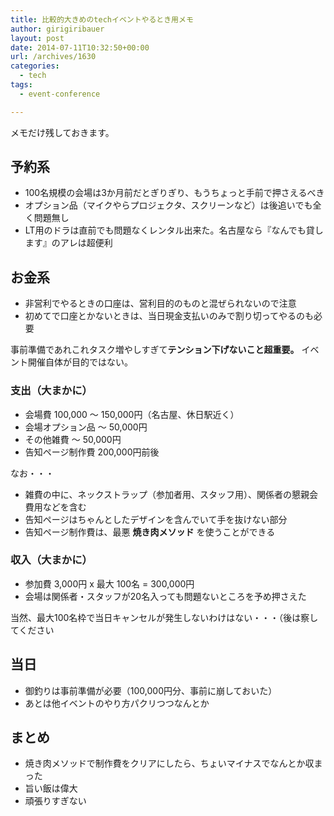 ```yaml
---
title: 比較的大きめのtechイベントやるとき用メモ
author: girigiribauer
layout: post
date: 2014-07-11T10:32:50+00:00
url: /archives/1630
categories:
  - tech
tags:
  - event-conference

---
```

メモだけ残しておきます。

## 予約系

  * 100名規模の会場は3か月前だとぎりぎり、もうちょっと手前で押さえるべき
  * オプション品（マイクやらプロジェクタ、スクリーンなど）は後追いでも全く問題無し
  * LT用のドラは直前でも問題なくレンタル出来た。名古屋なら『なんでも貸します』のアレは超便利

## お金系

  * 非営利でやるときの口座は、営利目的のものと混ぜられないので注意
  * 初めてで口座とかないときは、当日現金支払いのみで割り切ってやるのも必要

事前準備であれこれタスク増やしすぎて**テンション下げないこと超重要。** イベント開催自体が目的ではない。

### 支出（大まかに）

  * 会場費 100,000 〜 150,000円（名古屋、休日駅近く）
  * 会場オプション品 〜 50,000円
  * その他雑費 〜 50,000円
  * 告知ページ制作費 200,000円前後

なお・・・

  * 雑費の中に、ネックストラップ（参加者用、スタッフ用）、関係者の懇親会費用などを含む
  * 告知ページはちゃんとしたデザインを含んでいて手を抜けない部分
  * 告知ページ制作費は、最悪 **焼き肉メソッド** を使うことができる

### 収入（大まかに）

  * 参加費 3,000円 x 最大 100名 = 300,000円
  * 会場は関係者・スタッフが20名入っても問題ないところを予め押さえた

当然、最大100名枠で当日キャンセルが発生しないわけはない・・・（後は察してください

## 当日

  * 御釣りは事前準備が必要（100,000円分、事前に崩しておいた）
  * あとは他イベントのやり方パクリつつなんとか

## まとめ

  * 焼き肉メソッドで制作費をクリアにしたら、ちょいマイナスでなんとか収まった
  * 旨い飯は偉大
  * 頑張りすぎない

